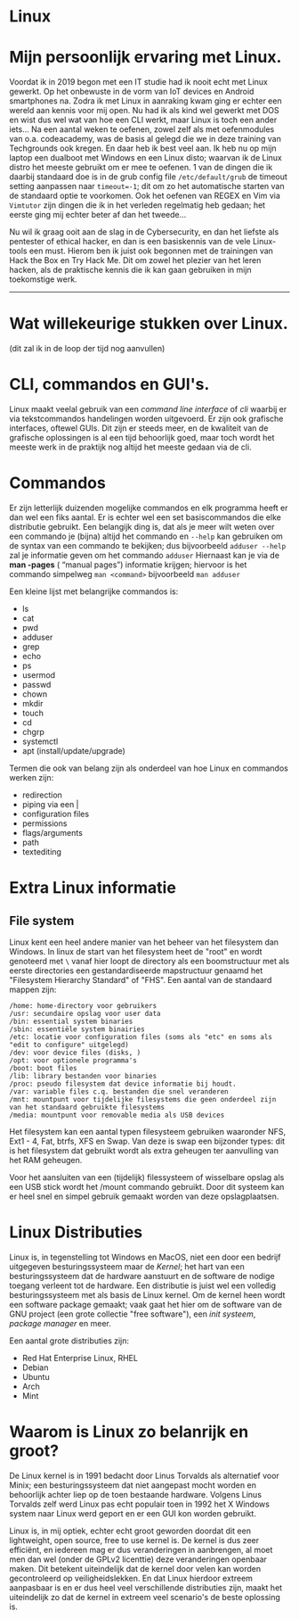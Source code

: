 # Linux

# Mijn persoonlijk ervaring met Linux.
Voordat ik in 2019 begon met een IT studie had ik nooit echt met Linux gewerkt. Op het onbewuste in de vorm van IoT devices en Android smartphones na.
Zodra ik met Linux in aanraking kwam ging er echter een wereld aan kennis voor mij open. Nu had ik als kind wel gewerkt met DOS en wist dus wel wat van hoe een CLI werkt, maar Linux is toch een ander iets...
Na een aantal weken te oefenen, zowel zelf als met oefenmodules van o.a. codeacademy, was de basis al gelegd die we in deze training van Techgrounds ook kregen. En daar heb ik best veel aan. Ik heb nu op mijn laptop een dualboot met Windows en een Linux disto; waarvan ik de Linux distro het meeste gebruikt om er mee te oefenen. 1 van de dingen die ik daarbij standaard doe is in de grub config file ```/etc/default/grub``` de timeout setting aanpassen naar ```timeout=-1```; dit om zo het automatische starten van de standaard optie te voorkomen. 
Ook het oefenen van REGEX en Vim via ```Vimtutor``` zijn dingen die ik in het verleden regelmatig heb gedaan; het eerste ging mij echter beter af dan het tweede...

Nu wil ik graag ooit aan de slag in de Cybersecurity, en dan het liefste als pentester of ethical hacker, en dan is een basiskennis van de vele Linux-tools een must. Hierom ben ik juist ook begonnen met de trainingen van Hack the Box en Try Hack Me. Dit om zowel het plezier van het leren hacken, als de praktische kennis die ik kan gaan gebruiken in mijn toekomstige werk.
___

# Wat willekeurige stukken over Linux.
(dit zal ik in de loop der tijd nog aanvullen)


# CLI, commandos en GUI's.
 Linux maakt veelal gebruik van een *command line interface* of *cli* waarbij er via tekstcommandos handelingen worden uitgevoerd.
 Er zijn ook grafische interfaces, oftewel GUIs. Dit zijn er steeds meer, en de kwaliteit van de grafische oplossingen is al een tijd behoorlijk goed, maar toch wordt het meeste werk in de praktijk nog altijd het meeste gedaan via de cli.  

# Commandos

Er zijn letterlijk duizenden mogelijke commandos en elk programma heeft er dan wel een fiks aantal. Er is echter wel een set basiscommandos die elke distributie gebruikt.
Een belangijk ding is, dat als je meer wilt weten over een commando je (bijna) altijd het commando en ```--help``` kan gebruiken om de syntax van een commando te bekijken; dus bijvoorbeeld ```adduser --help``` zal je informatie geven om het commando ```adduser```
Hiernaast kan je via de **man -pages** ( “manual pages”) informatie krijgen; hiervoor is het commando simpelweg ```man <command>``` bijvoorbeeld ```man adduser``` 

Een kleine lijst met belangrijke commandos is:
-	ls
-	cat
-	pwd
-	adduser
-	grep
-	echo
-	ps
-	usermod
-	passwd
-	chown
-	mkdir
-   touch
-	cd
-	chgrp
-	systemctl
-   apt (install/update/upgrade)

Termen die ook van belang zijn als onderdeel van hoe Linux en commandos werken zijn:
-	redirection
-	piping via een |
-	configuration files
-	permissions
-   flags/arguments
-   path
-   textediting 


# Extra Linux informatie
## File system
Linux kent een heel andere manier van het beheer van het filesystem dan Windows.
In linux de start van het filesystem heet de "root" en wordt genoteerd met ```\``` vanaf hier loopt de directory als een boomstructuur met als eerste directories een gestandardiseerde mapstructuur genaamd het "Filesystem Hierarchy Standard" of "FHS".
Een aantal van de standaard mappen zijn:
```
/home: home-directory voor gebruikers
/usr: secundaire opslag voor user data
/bin: essential system binaries
/sbin: essentiële system binairies
/etc: locatie voor configuration files (soms als "etc" en soms als "edit to configure" uitgelegd)
/dev: voor device files (disks, ) 
/opt: voor optionele programma's
/boot: boot files
/lib: library bestanden voor binaries
/proc: pseudo filesystem dat device informatie bij houdt.
/var: variable files c.q. bestanden die snel veranderen
/mnt: mountpunt voor tijdelijke filesystems die geen onderdeel zijn van het standaard gebruikte filesystems
/media: mountpunt voor removable media als USB devices
```

Het filesystem kan een aantal typen filesysteem gebruiken waaronder NFS, Ext1 - 4, Fat, btrfs, XFS en Swap.
Van deze is swap een bijzonder types: dit is het filesystem dat gebruikt wordt als extra geheugen ter aanvulling van het RAM geheugen.

Voor het aansluiten van een (tijdelijk) filessysteem of wisselbare opslag als een USB stick wordt het /mount commando gebruikt. Door dit systeem kan er heel snel en simpel gebruik gemaakt worden van deze opslagplaatsen. 

# Linux Distributies
Linux is, in tegenstelling tot Windows en MacOS, niet een door een bedrijf uitgegeven besturingssysteem maar de *Kernel*; het hart van een besturingssysteem dat de hardware aanstuurt en de software de nodige toegang verleent tot de hardware. 
Een distributie is juist wel een volledig besturingssysteem met als basis de Linux kernel. Om de kernel heen wordt een software package gemaakt; vaak gaat het hier om de software van de GNU project (een grote collectie "free software"), een *init systeem*, *package manager* en meer.

Een aantal grote distributies zijn:
- Red Hat Enterprise Linux, RHEL
- Debian
- Ubuntu
- Arch
- Mint


# Waarom is Linux zo belanrijk en groot?
De Linux kernel is in 1991 bedacht door Linus Torvalds als alternatief voor Minix; een besturingssysteem dat niet aangepast mocht worden en behoorlijk achter liep op de toen bestaande hardware.
Volgens Linus Torvalds zelf werd Linux pas echt populair toen in 1992 het X Windows system naar Linux werd geport en er een GUI kon worden gebruikt.

Linux is, in mij optiek, echter echt groot geworden doordat dit een lightweight, open source, free to use kernel is. De kernel is dus zeer efficiënt, en iedereen mag er dus veranderingen in aanbrengen, al moet men dan wel (onder de GPLv2 licenttie) deze veranderingen openbaar maken. Dit betekent uiteindelijk dat de kernel door velen kan worden gecontroleerd op veiligheidslekken. En dat Linux hierdoor extreem aanpasbaar is en er dus heel veel verschillende distributies zijn, maakt het uiteindelijk zo dat de kernel in extreem veel scenario's de beste oplossing is.





